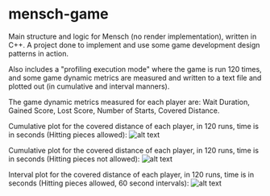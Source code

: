 # mensch-game
Main structure and logic for Mensch (no render implementation), written in C++. A project done to implement and use some game development design patterns in action. 

Also includes a "profiling execution mode" where the game is run 120 times, and some game dynamic metrics are measured and written to a text file and plotted out (in cumulative and interval manners). 

The game dynamic metrics measured for each player are: Wait Duration, Gained Score, Lost Score, Number of Starts, Covered Distance.

Cumulative plot for the covered distance of each player, in 120 runs, time is in seconds (Hitting pieces allowed):
![alt text](https://imgur.com/7ndYLe2.png)

Cumulative plot for the covered distance of each player, in 120 runs, time is in seconds (Hitting pieces not allowed):
![alt text](https://imgur.com/Nz0pdH4.png)

Interval plot for the covered distance of each player, in 120 runs, time is in seconds (Hitting pieces allowed, 60 second intervals):
![alt text](https://imgur.com/W2f7xKK.png)
